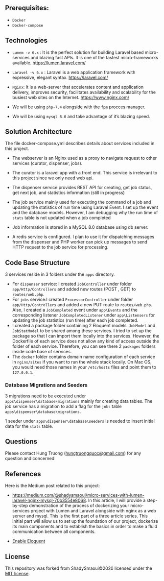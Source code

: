 ## Prerequisites:

- `Docker`
- `Docker-compose`

## Technologies
- `Lumem -v 6.x` : It is the perfect solution for building Laravel based micro-services and blazing fast APIs. It is
 one of the fastest micro-frameworks available. https://lumen.laravel.com/

- `Laravel -v 6.x` : Laravel is a web application framework with expressive, elegant syntax.
https://laravel.com/

- `Nginx`: It is a web-server that accelerates content and application delivery, improves security, facilitates availability and scalability for the busiest web sites on the Internet.
https://www.nginx.com/

- We will be using `php-7.4` alongside with the `fpm` procces manager.
- We will be using `mysql 8.0` and take advantage of it’s blazing speed.

## Solution Architecture

The file docker-compose.yml describes details about services included in this project. 

- The webserver is an Nginx used as a proxy to navigate request to other services (curator, dispenser, jobs).

- The curator is a laravel app with a front end. This service is irrelevant to this project since we only need web api.

- The dispenser service provides REST API for creating, get job status, get next job, and statistics information
 (still in progress)
 
 - The job service mainly used for executing the command of a job and updating the statistics of run time using Laravel
  Event. I set up the event and the database models. However, I am debugging why the run time of `stats` table is not
   updated when a job completed
   
- Job information is stored in a MySQL 8.0 database using db server.

- A redis service is configured. I plan to use it for dispatching messages from the dispenser and PHP worker can pick
 up messages to send HTTP request to the job service for processing.

## Code Base Structure

3 services reside in 3 folders under the `apps` directory. 

- For `dispenser` service: I created `JobController` under folder `app/Http/Controllers` and added new routes (POST
, GET) to `routes/web.php`.
- For `jobs` service:I created `ProcessorController` under folder `app/Http/Controllers` and added a new PUT route to
 `routes/web.php`. Also, I created a `JobCompleted` event under `app\Events` and the corresponding listener
  `JobCompletedListener` under `app\Listensers` for updating the job statistics (run time) after each job completed.
- I created a package folder containing 2 Eloquent models: `JobModel` and `JobStatModel` to be shared among these
 services. I tried to set up the package so that I can import them locally into the services. However, the Dockerfile
  of each service does not allow any kind of access outside the folder of each service. Therefore, you can see there
   2 `packages` folders inside code base of services. 
- The `docker` folder contains domain name configuration of each service in `nginx/sites` if you want to run the
 whole stack locally. On Mac OS, you would need those names in your `/etc/hosts` files and point them to `127.0.0.1`.
 
### Database Migrations and Seeders

3 migrations need to be executed under `apps\dispenser\database\migrations` mainly for creating data tables. The job
 service has a migration to add a flag for the `jobs` table `apps\dispenser\database\migrations`. 
 
1 seeder under `apps\dispenser\database\seeders` is needed to insert initial data for the `stats` table.

## Questions

Please contact Hung Truong (hungtruongquoc@gmail.com) for any question and concerned

## References

Here is the Medium post related to this project:
- https://medium.com/@shadysmaoui/micro-services-with-lumen-laravel-nginx-mysql-70b3554e8068. In this article, I will
 provide a step-by-step demonstration of the process of dockerizing your micro-services
 project with Lumen and Laravel alongside with nginx as a web server and mysql. This is the first part of a three article series.
This initial part will allow us to set up the foundation of our project, dockerize its main components and to establish the basics in order to make a fluid communication between all components.

- [Enable Eloquent](https://medium.com/@petehouston/enable-eloquent-orm-in-laravel-lumen-micro-framework-7a4f2fbcaf5d)

## License
This repository was forked from 
ShadySmaoui©2020 licensed under the [MIT license](https://opensource.org/licenses/MIT).
